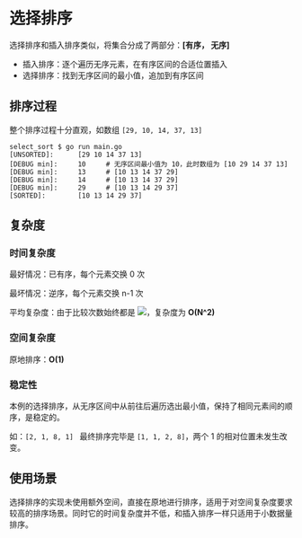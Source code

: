 # 选择排序

选择排序和插入排序类似，将集合分成了两部分：**[有序， 无序]**

- 插入排序：逐个遍历无序元素，在有序区间的合适位置插入
- 选择排序：找到无序区间的最小值，追加到有序区间
## 排序过程

整个排序过程十分直观，如数组 `[29, 10, 14, 37, 13]`

```shell
select_sort $ go run main.go
[UNSORTED]:      [29 10 14 37 13]
[DEBUG min]:     10		# 无序区间最小值为 10，此时数组为 [10 29 14 37 13]
[DEBUG min]:     13		# [10 13 14 37 29]
[DEBUG min]:     14		# [10 13 14 37 29]
[DEBUG min]:     29		# [10 13 14 29 37]
[SORTED]:        [10 13 14 29 37]
```


## 复杂度

### 时间复杂度

最好情况：已有序，每个元素交换 0 次

最坏情况：逆序，每个元素交换 n-1 次

平均复杂度：由于比较次数始终都是 ![](http://p7f8yck57.bkt.clouddn.com/2018-06-14-060000.jpg)，复杂度为 **O(N^2)**

### 空间复杂度

原地排序：**O(1)**

### 稳定性

本例的选择排序，从无序区间中从前往后遍历选出最小值，保持了相同元素间的顺序，是稳定的。

如：`[2, 1, 8, 1] ` 最终排序完毕是 `[1, 1, 2, 8]`，两个 1 的相对位置未发生改变。

## 使用场景

选择排序的实现未使用额外空间，直接在原地进行排序，适用于对空间复杂度要求较高的排序场景。同时它的时间复杂度并不低，和插入排序一样只适用于小数据量排序。
